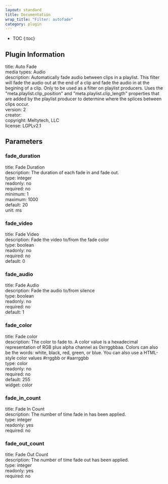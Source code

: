 ```yaml
---
layout: standard
title: Documentation
wrap_title: "Filter: autofade"
category: plugin
---
```

* TOC
{:toc}

## Plugin Information

title: Auto Fade  
media types:
Audio  
description: Automatically fade audio between clips in a playlist. This filter will fade the audio out at the end of a clip and fade the audio in at the  begining of a clip. Only to be used as a filter on playlist producers. Uses the &quot;meta.playlist.clip_position&quot; and &quot;meta.playlist.clip_length&quot; properties that are added by the playlist producer to determine where the splices between clips occur.  
version: 2  
creator:   
copyright: Meltytech, LLC  
license: LGPLv2.1  

## Parameters

### fade_duration

title: Fade Duration    
description:
The duration of each fade in and fade out.  
type: integer  
readonly: no  
required: no  
minimum: 1  
maximum: 1000  
default: 20  
unit: ms  

### fade_video

title: Fade Video    
description:
Fade the video to/from the fade color  
type: boolean  
readonly: no  
required: no  
default: 0  

### fade_audio

title: Fade Audio    
description:
Fade the audio to/from silence  
type: boolean  
readonly: no  
required: no  
default: 1  

### fade_color

title: Fade color    
description:
The color to fade to. A color value is a hexadecimal representation of RGB plus alpha channel as 0xrrggbbaa. Colors can also be the words: white, black, red, green, or blue. You can also use a HTML-style color values #rrggbb or #aarrggbb  
type: color  
readonly: no  
required: no  
default: 255  
widget: color  

### fade_in_count

title: Fade In Count    
description:
The number of time fade in has been applied.  
type: integer  
readonly: yes  
required: no  

### fade_out_count

title: Fade Out Count    
description:
The number of time fade out has been applied.  
type: integer  
readonly: yes  
required: no  

